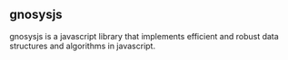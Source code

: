 ## gnosysjs

gnosysjs is a javascript library that implements efficient and robust data structures and algorithms in javascript.

